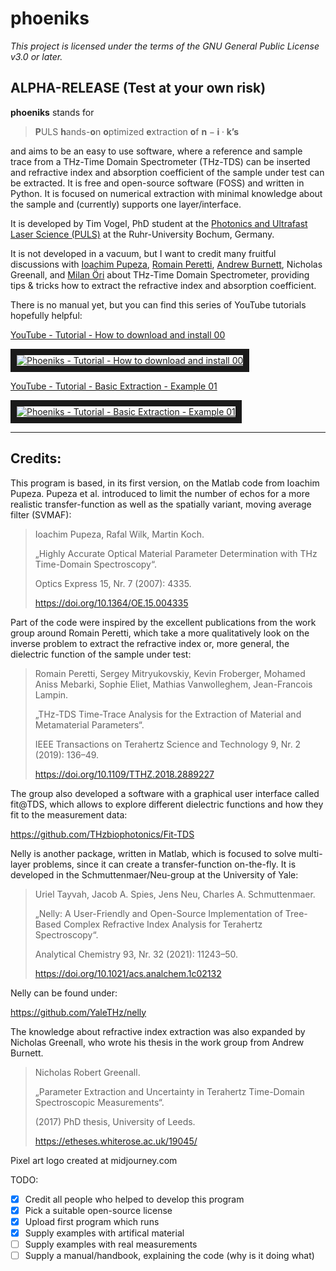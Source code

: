 # phoeniks

*This project is licensed under the terms of the GNU General Public License v3.0 or later.*

## ALPHA-RELEASE (Test at your own risk)

**phoeniks** stands for 

> **P**ULS **h**ands-**o**n **o**ptimized **e**xtraction **o**f $\textbf{n}-\textbf{i}\cdot \textbf{k’s}$

and aims to be an easy to use software, where a reference and sample trace from a THz-Time Domain Spectrometer (THz-TDS) can be inserted and refractive index and absorption coefficient of the sample under test can be extracted. It is free and open-source software (FOSS) and written in Python. It is focused on numerical extraction with minimal knowledge about the sample and (currently) supports one layer/interface.

It is developed by Tim Vogel, PhD student at the [Photonics and Ultrafast Laser Science (PULS)](https://www.puls.ruhr-uni-bochum.de/) at the Ruhr-University Bochum, Germany. 

It is not developed in a vacuum, but I want to credit many fruitful discussions with [Ioachim Pupeza](https://orcid.org/0000-0001-8422-667X), [Romain Peretti](https://orcid.org/0000-0002-1707-7341), [Andrew Burnett](https://orcid.org/0000-0003-2175-1893), Nicholas Greenall, and [Milan Öri](https://www.menlosystems.com/products/thz-time-domain-solutions/terak15-terahertz-spectrometer/) about THz-Time Domain Spectrometer, providing tips & tricks how to extract the refractive index and absorption coefficient.


There is no manual yet, but you can find this series of YouTube tutorials hopefully helpful:


[YouTube - Tutorial - How to download and install 00](https://www.youtube.com/watch?v=-7DV7OxYu_k&list=PLBl95THK44rPBusZgUx_J9c1wVAN4ob27&index=1)

<a href="https://www.youtube.com/watch?v=-7DV7OxYu_k&list=PLBl95THK44rPBusZgUx_J9c1wVAN4ob27&index=1" target="_blank">
 <img src="https://img.youtube.com/vi/-7DV7OxYu_k/hqdefault.jpg" alt="Phoeniks - Tutorial - How to download and install 00" border="10" />
</a>

[YouTube - Tutorial - Basic Extraction - Example 01](https://www.youtube.com/watch?v=QBSKeY-IRJc&list=PLBl95THK44rPBusZgUx_J9c1wVAN4ob27&index=2)

<a href="https://www.youtube.com/watch?v=QBSKeY-IRJc&list=PLBl95THK44rPBusZgUx_J9c1wVAN4ob27&index=2" target="_blank">
 <img src="https://img.youtube.com/vi/QBSKeY-IRJc/hqdefault.jpg" alt="Phoeniks - Tutorial - Basic Extraction - Example 01" border="10" />
</a>

---

## Credits:

This program is based, in its first version, on the Matlab code from Ioachim Pupeza.  Pupeza et al. introduced to limit the number of echos for a more realistic transfer-function as well as the spatially variant, moving average filter (SVMAF):

> Ioachim Pupeza, Rafal Wilk, Martin Koch.
> 
> „Highly Accurate Optical Material Parameter Determination with THz Time-Domain Spectroscopy“. 
> 
> Optics Express 15, Nr. 7 (2007): 4335. 
> 
> https://doi.org/10.1364/OE.15.004335

Part of the code were inspired by the excellent publications from the work group around Romain Peretti, which take a more qualitatively look on the inverse problem to extract the refractive index or, more general, the dielectric function of the sample under test:

> Romain Peretti, Sergey Mitryukovskiy, Kevin Froberger, Mohamed Aniss Mebarki, Sophie Eliet, Mathias Vanwolleghem, Jean-Francois Lampin. 
> 
> „THz-TDS Time-Trace Analysis for the Extraction of Material and Metamaterial Parameters“. 
> 
> IEEE Transactions on Terahertz Science and Technology 9, Nr. 2 (2019): 136–49.
> 
> https://doi.org/10.1109/TTHZ.2018.2889227

The group also developed a software with a graphical user interface called fit@TDS, which allows to explore different dielectric functions and how they fit to the measurement data:

https://github.com/THzbiophotonics/Fit-TDS

Nelly is another package, written in Matlab, which is focused to solve multi-layer problems, since it can create a transfer-function on-the-fly. It is developed in the Schmuttenmaer/Neu-group at the University of Yale:

> Uriel Tayvah, Jacob A. Spies, Jens Neu, Charles A. Schmuttenmaer.
> 
> „Nelly: A User-Friendly and Open-Source Implementation of Tree-Based Complex Refractive Index Analysis for Terahertz Spectroscopy“. 
> 
> Analytical Chemistry 93, Nr. 32 (2021): 11243–50. 
> 
> https://doi.org/10.1021/acs.analchem.1c02132

Nelly can be found under:

https://github.com/YaleTHz/nelly

The knowledge about refractive index extraction was also expanded by Nicholas Greenall, who wrote his thesis in the work group from Andrew Burnett.

> Nicholas Robert Greenall. 
> 
> „Parameter Extraction and Uncertainty in Terahertz Time-Domain Spectroscopic Measurements“.
> 
> (2017) PhD thesis, University of Leeds.
> 
> https://etheses.whiterose.ac.uk/19045/

Pixel art logo created at midjourney.com

TODO:
- [x]  Credit all people who helped to develop this program
- [x]  Pick a suitable open-source license
- [x]  Upload first program which runs
- [x]  Supply examples with artifical material
- [ ]  Supply examples with real measurements
- [ ]  Supply a manual/handbook, explaining the code (why is it doing what)
